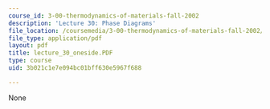 ```yaml
---
course_id: 3-00-thermodynamics-of-materials-fall-2002
description: 'Lecture 30: Phase Diagrams'
file_location: /coursemedia/3-00-thermodynamics-of-materials-fall-2002/3b021c1e7e094bc01bff630e5967f688_lecture_30_oneside.PDF
file_type: application/pdf
layout: pdf
title: lecture_30_oneside.PDF
type: course
uid: 3b021c1e7e094bc01bff630e5967f688

---
```

None